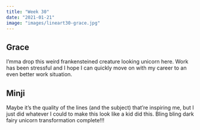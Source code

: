 ```yaml
---
title: "Week 30"
date: "2021-01-21"
image: "images/lineart30-grace.jpg"
---
```


<!-- ![lineart30](/images/lineart30-grace.jpg) -->

## Grace
I’mma drop this weird frankensteined creature looking unicorn here. Work has been stressful and I hope I can quickly move on with my career to an even better work situation.

## Minji
Maybe it’s the quality of the lines (and the subject) that’re inspiring me, but I just did whatever I could to make this look like a kid did this. Bling bling dark fairy unicorn transformation complete!!!